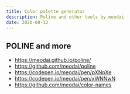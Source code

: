 ```yaml
---
title: Color palette generator
description: Poline and other tools by meodai
date: 2020-08-12
---
```


<script setup>
import ColorPalette from './ColorPalette.vue'
</script>

<client-only>
  <color-palette class="mx-4 max-w-58ch" />
</client-only>

## POLINE and more

- https://meodai.github.io/poline/
- https://github.com/meodai/poline
- https://codepen.io/meodai/pen/pXNpXe
- https://codepen.io/meodai/pen/xWNNwN
- https://github.com/meodai/color-names

